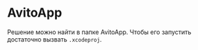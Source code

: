 # AvitoApp
Решение можно найти в папке AvitoApp. Чтобы его запустить достаточно вызвать `.xcodeproj`.
